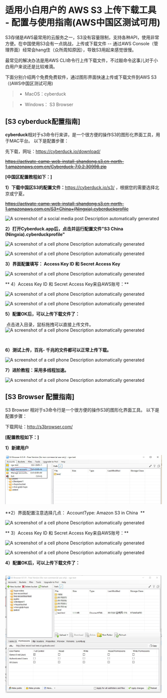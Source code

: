 # 适用小白用户的 AWS S3 上传下载工具 - 配置与使用指南(AWS中国区测试可用)

S3存储是AWS最常用的云服务之一，S3没有容量限制，支持各种API，使用非常方便。在中国使用S3会有一点挑战，上传或下载文件
-- 通过AWS
Console（管理界面）经常会hang住（众所周知原因），导致S3用起来感觉很慢。

最常见的解决办法是用AWS
CLI命令行上传下载文件，不过敲命令这事儿对于小白用户来说还是比较难滴。

下面分别介绍两个免费免费软件，通过图形界面快速上传或下载文件到AWS
S3（(AWS中国区测试可用)

> -   MacOS：cyberduck

> -   Windows： S3 Browser


## [**S3 cyberduck配置指南**]

**cyberduck**相对于s3命令行来讲，是一个很方便的操作S3的图形化界面工具，用于MAC平台。
以下是配置步骤：

先下载，网址：<https://cyberduck.io/download/>

<s> <https://activate-camp-web-install-shandong.s3.cn-north-1.amazonaws.com.cn/Cyberduck-7.0.2.30998.zip> </s>

**[中国区配置教程如下：]**

**1）下载中国区S3的配置文件：**<https://cyberduck.io/s3/>
，根据您的需要选择北京或宁夏。

<s><https://activate-camp-web-install-shandong.s3.cn-north-1.amazonaws.com.cn/S3+China+(Ningxia).cyberduckprofile> </s>

![A screenshot of a social media post Description automatically
generated](images.md/media/image1.png)

**2）打开Cyberduck.app后，点击并运行配置文件"S3 China
(Ningxia).cyberduckprofile"**

![A screenshot of a cell phone Description automatically
generated](images.md/media/image2.png)

![A screenshot of a cell phone Description automatically
generated](images.md/media/image3.png)

**3）界面配置填写： Access Key ID 和 Secret Access Key**

![A screenshot of a cell phone Description automatically
generated](images.md/media/image4.png)

** 4）Access Key ID 和 Secret Access Key来自AWS账号：**

![A screenshot of a cell phone Description automatically
generated](images.md/media/image5.png)

![A screenshot of a cell phone Description automatically
generated](images.md/media/image6.png)

**5）配置OK后，可以上传下载文件了：**

 点击进入目录，鼠标拖拽可以直接上传文件。![A screenshot of a cell phone
Description automatically
generated](images.md/media/image7.png)

 

**6）测试上传，百兆- 千兆的文件都可以正常上传下载。**

![A screenshot of a cell phone Description automatically
generated](images.md/media/image8.png)

**7）进阶教程：采用多线程加速。**

![A screenshot of a cell phone Description automatically
generated](images.md/media/image9.png)

## [**S3 Browser 配置指南**]

S3 Browser 相对于s3命令行是一个很方便的操作S3的图形化界面工具。
以下是配置步骤：

下载网址：<http://s3browser.com/>

**[配置教程如下：]**

**1）新建用户**

![](images.md/media/image10.png)

**2）界面配置注意选择几点： AccountType: Amazon S3 in China  **

![A screenshot of a cell phone Description automatically
generated](images.md/media/image11.png)

** 3）Access Key ID 和 Secret Access Key来自AWS账号：**

![A screenshot of a cell phone Description automatically
generated](images.md/media/image5.png)

![A screenshot of a cell phone Description automatically
generated](images.md/media/image6.png)

**4）配置OK后，可以上传下载文件了：**

 ![](images.md/media/image12.png)

 

